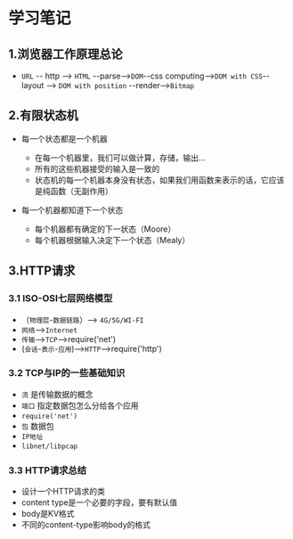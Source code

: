 # 学习笔记

## 1.浏览器工作原理总论

- `URL` -- http --> `HTML` --parse-->`DOM`--css computing-->`DOM with CSS`-- layout --> `DOM with position` --render-->`Bitmap`

## 2.有限状态机

- 每一个状态都是一个机器
  - 在每一个机器里，我们可以做计算，存储，输出...
  - 所有的这些机器接受的输入是一致的
  - 状态机的每一个机器本身没有状态，如果我们用函数来表示的话，它应该是纯函数（无副作用）

- 每一个机器都知道下一个状态
  - 每个机器都有确定的下一状态（Moore）
  - 每个机器根据输入决定下一个状态（Mealy）

## 3.HTTP请求

### 3.1 ISO-OSI七层网络模型

- （`物理层`-`数据链路`）--> `4G/5G/WI-FI`
- `网络`-->`Internet`
- `传输`-->`TCP`-->require('net')
- (`会话`-`表示`-`应用`)-->`HTTP`-->require('http')

### 3.2 TCP与IP的一些基础知识

- `流` 是传输数据的概念
- `端口` 指定数据包怎么分给各个应用
- `require('net')`
- `包` 数据包
- `IP地址`
- `libnet/libpcap`

### 3.3 HTTP请求总结

- 设计一个HTTP请求的类
- content type是一个必要的字段，要有默认值
- body是KV格式
- 不同的content-type影响body的格式